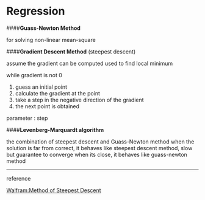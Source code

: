 Regression
===


####**Guass-Newton Method**

for solving non-linear mean-square


####**Gradient Descent Method** (steepest descent)

assume the gradient can be computed
used to find local minimum

while gradient is not 0
1. guess an initial point
2. calculate the gradient at the point
3. take a step in the negative direction of the gradient
4. the next point is obtained

parameter : step

####**Levenberg-Marquardt algorithm**

the combination of steepest descent and Guass-Newton method
when the solution is far from correct, it behaves like steepest descent method, slow but guarantee to converge
when its close, it behaves like guass-newton method


---

reference

[Walfram:Method of Steepest Descent](http://mathworld.wolfram.com/MethodofSteepestDescent.html)

[]()